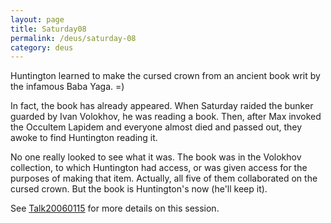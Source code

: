 ```yaml
---
layout: page
title: Saturday08
permalink: /deus/saturday-08
category: deus
---
```

Huntington learned to make the cursed crown from an ancient book writ by the infamous Baba Yaga. =)

In fact, the book has already appeared. When Saturday raided the bunker guarded by Ivan Volokhov, he was reading a book. Then, after Max invoked the Occultem Lapidem and everyone almost died and passed out, they awoke to find Huntington reading it.

No one really looked to see what it was. The book was in the Volokhov collection, to which Huntington had access, or was given access for the purposes of making that item. Actually, all five of them collaborated on the cursed crown. But the book is Huntington's now (he'll keep it).

See [Talk20060115](talk-20060115) for more details on this session.
